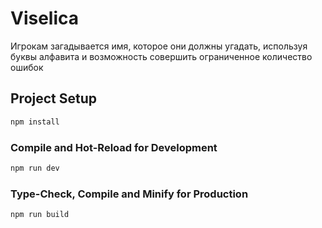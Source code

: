 # Viselica

Игрокам загадывается имя, которое они должны угадать, используя буквы алфавита и возможность совершить ограниченное количество ошибок

## Project Setup

```sh
npm install
```

### Compile and Hot-Reload for Development

```sh
npm run dev
```

### Type-Check, Compile and Minify for Production

```sh
npm run build
```
